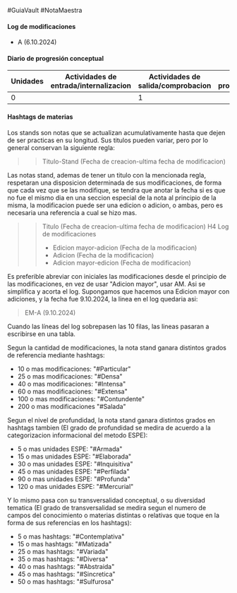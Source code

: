 #GuiaVault #NotaMaestra 
#### Log de modificaciones
- A (6.10.2024) 

#### Diario de progresión conceptual
| Unidades | Actividades de entrada/internalizacion | Actividades de salida/comprobacion | Actividades de procesamiento/mejora | Actividades de estructuracion/sistematizacion |
| -------- | -------------------------------------- | ---------------------------------- | ----------------------------------- | --------------------------------------------- |
| 0        |                                        | 1                                  |                                     | 1                                             |
#### Hashtags de materias

Los stands son notas que se actualizan acumulativamente hasta que dejen de ser practicas en su longitud. Sus titulos pueden variar, pero por lo general conservan la siguiente regla: 

>> Titulo-Stand (Fecha de creacion-ultima fecha de modificacion)

Las notas stand, ademas de tener un titulo con la mencionada regla, respetaran una disposicion determinada de sus modificaciones, de forma que cada vez que se las modifique, se tendra que anotar la fecha si es que no fue el mismo dia en una seccion especial de la nota al principio de la misma, la modificacion puede ser una edicion o adicion, o ambas, pero es necesaria una referencia a cual se hizo mas. 

>> Titulo (Fecha de creacion-ultima fecha de modificacion)
>> 	H4 Log de modificaciones
>> 	- Edicion mayor-adicion (Fecha de la modificacion)
>> 	- Adicion (Fecha de la modificacion)
>> 	- Adicion mayor-edicion (Fecha de modificacion)

Es preferible abreviar con iniciales las modificaciones desde el principio de las modificaciones, en vez de usar "Adicion mayor", usar AM. Asi se simplifica y acorta el log.
Supongamos que hacemos una Edicion mayor con adiciones, y la fecha fue 9.10.2024, la linea en el log quedaria asi:

> EM-A (9.10.2024)

Cuando las líneas del log sobrepasen las 10 filas, las lineas pasaran a escribirse en una tabla.

Segun la cantidad de modificaciones, la nota stand ganara distintos grados de referencia mediante hashtags:
- 10 o mas modificaciones: "#Particular"
- 25 o mas modificaciones: "#Densa"
- 40 o mas modificaciones: "#Intensa"
- 60 o mas modificaciones: "#Extensa"
- 100 o mas modificaciones: "#Contundente"
- 200 o mas modificaciones "#Salada"

Segun el nivel de profundidad, la nota stand ganara distintos grados en hashtags tambien (El grado de profundidad se medira de acuerdo a la categorizacion informacional del metodo ESPE):
- 5 o mas unidades ESPE: "#Armada"
- 15 o mas unidades ESPE: "#Elaborada"
- 30 o mas unidades ESPE: "#Inquisitiva"
- 45 o mas unidades ESPE: "#Perfilada"
- 90 o mas unidades ESPE: "#Profunda"
- 120 o mas unidades ESPE: "#Mercurial"

Y lo mismo pasa con su transversalidad conceptual, o su diversidad tematica (El grado de transversalidad se medira segun el numero de campos del conocimiento o materias distintas o relativas que toque en la forma de sus referencias en los hashtags):
- 5 o mas hashtags: "#Contemplativa"
- 15 o mas hashtags: "#Matizada"
- 25 o mas hashtags: "#Variada"
- 35 o mas hashtags: "#Diversa"
- 40 o mas hashtags: "#Abstraida"
- 45 o mas hashtags: "#Sincretica"
- 50 o mas hashtags: "#Sulfurosa"